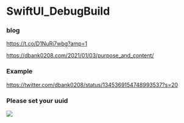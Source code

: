 # SwiftUI_DebugBuild

### blog

https://t.co/D1NuRj7wbg?amp=1

https://dbank0208.com/2021/01/03/purpose_and_content/

### Example

https://twitter.com/dbank0208/status/1345369154748993537?s=20

### Please set your uuid

![](https://user-images.githubusercontent.com/16457165/103189877-0fe77c80-4912-11eb-9d35-bdcd214a81ca.png)

